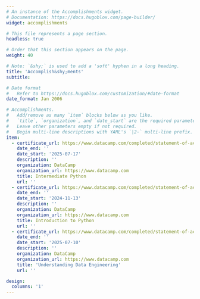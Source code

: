 ```yaml
---
# An instance of the Accomplishments widget.
# Documentation: https://docs.hugoblox.com/page-builder/
widget: accomplishments

# This file represents a page section.
headless: true

# Order that this section appears on the page.
weight: 40

# Note: `&shy;` is used to add a 'soft' hyphen in a long heading.
title: 'Accomplish&shy;ments'
subtitle:

# Date format
#   Refer to https://docs.hugoblox.com/customization/#date-format
date_format: Jan 2006

# Accomplishments.
#   Add/remove as many `item` blocks below as you like.
#   `title`, `organization`, and `date_start` are the required parameters.
#   Leave other parameters empty if not required.
#   Begin multi-line descriptions with YAML's `|2-` multi-line prefix.
item:
  - certificate_url: https://www.datacamp.com/completed/statement-of-accomplishment/course/2c90e0577461334c4cc51d7dd007071d45f188f1
    date_end: ''
    date_start: '2025-07-17'
    description: ''
    organization: DataCamp
    organization_url: https://www.datacamp.com
    title: Intermediate Python
    url: ''
  - certificate_url: https://www.datacamp.com/completed/statement-of-accomplishment/course/078fae299e79e8facef58bb1b6d29cb4133532be
    date_end: ''
    date_start: '2024-11-13'
    description: ''
    organization: DataCamp
    organization_url: https://www.datacamp.com
    title: Introduction to Python
    url: ''
  - certificate_url: https://www.datacamp.com/completed/statement-of-accomplishment/course/9c953e930535ee6251a2a788ecd24b185142fe3a
    date_end: ''
    date_start: '2025-07-10'
    description: ''
    organization: DataCamp
    organization_url: https://www.datacamp.com
    title: 'Understanding Data Engineering'
    url: ''

design:
  columns: '1'
---
```

